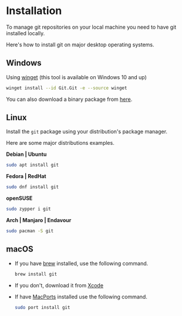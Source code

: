 # Installation

To manage git repositories on your local machine you need to have git installed locally.

Here's how to install git on major desktop operating systems.

## Windows

Using [winget](https://docs.microsoft.com/en-us/windows/package-manager/winget) (this tool is available on Windows 10 and up)

```bash
winget install --id Git.Git -e --source winget
```

You can also download a binary package from [here](https://github.com/git-for-windows/git/releases/download/v2.43.0.windows.1/Git-2.43.0-64-bit.exe).

## Linux

Install the `git` package using your distribution's package manager.

Here are some major distributions examples.

**Debian | Ubuntu**

```bash
sudo apt install git
```

**Fedora | RedHat**

```bash
sudo dnf install git
```

**openSUSE**

```bash
sudo zypper i git
```

**Arch | Manjaro | Endavour**

```bash
sudo pacman -S git
```

## macOS

- If you have [brew](https://brew.sh/) installed, use the following command.

  ```bash
  brew install git
  ```

- If you don't, download it from [Xcode](https://developer.apple.com/xcode/)

- If have [MacPorts](https://www.macports.org/) installed use the following command.

  ```bash
  sudo port install git
  ```
